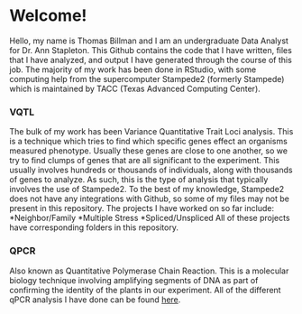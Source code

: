 # Welcome!
Hello, my name is Thomas Billman and I am an undergraduate Data Analyst for Dr. Ann Stapleton.
This Github contains the code that I have written, files that I have analyzed, and output I have generated through the course of this job.
The majority of my work has been done in RStudio, with some computing help from the supercomputer Stampede2 (formerly Stampede) which is maintained by TACC (Texas Advanced Computing Center).

### VQTL 
The bulk of my work has been Variance Quantitative Trait Loci analysis. This is a technique which tries to find which specific genes effect an organisms measured phenotype.
Usually these genes are close to one another, so we try to find clumps of genes that are all significant to the experiment. 
This usually involves hundreds or thousands of individuals, along with thousands of genes to analyze.
As such, this is the type of analysis that typically involves the use of Stampede2.
To the best of my knowledge, Stampede2 does not have any integrations with Github, so some of my files may not be present in this repository.
The projects I have worked on so far include:
*Neighbor/Family
*Multiple Stress
*Spliced/Unspliced
All of these projects have corresponding folders in this repository.

### QPCR
Also known as Quantitative Polymerase Chain Reaction. 
This is a molecular biology technique involving amplifying segments of DNA as part of confirming the identity of the plants in our experiment.
All of the different qPCR analysis I have done can be found [here](qpcR).